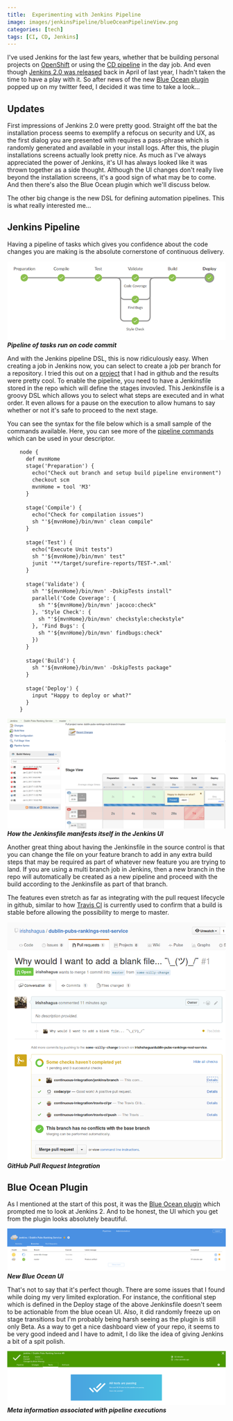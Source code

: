 ```yaml
---
title:  Experimenting with Jenkins Pipeline
image: images/jenkinsPipeline/blueOceanPipelineView.png
categories: [tech]
tags: [CI, CD, Jenkins]
---
```


I've used Jenkins for the last few years, whether that be building personal projects on [OpenShift] or using the [CD pipeline] in the day job. And even though [Jenkins 2.0 was released] back in April of last year, I hadn't taken the time to have a play with it. So after news of the new [Blue Ocean plugin] popped up on my twitter feed, I decided it was time to take a look...

## Updates
First impressions of Jenkins 2.0 were pretty good. Straight off the bat the installation process seems to exemplify a refocus on security and UX, as the first dialog you are presented with requires a pass-phrase which is randomly generated and available in your install logs. After this, the plugin installations screens actually look pretty nice. As much as I've always appreciated the power of Jenkins, it's UI has always looked like it was thrown together as a side thought. Although the UI changes don't really live beyond the installation screens, it's a good sign of what may be to come. And then there's also the Blue Ocean plugin which we'll discuss below.

The other big change is the new DSL for defining automation pipelines. This is what really interested me...

## Jenkins Pipeline
Having a pipeline of tasks which gives you confidence about the code changes you are making is the absolute cornerstone of continuous delivery.

![Pipeline]
**_Pipeline of tasks run on code commit_**

And with the Jenkins pipeline DSL, this is now ridiculously easy. When creating a job in Jenkins now, you can select to create a job per branch for a repository. I tried this out on a [project] that I had in github and the results were pretty cool. To enable the pipeline, you need to have a Jenkinsfile stored in the repo which will define the stages invovled. This Jenkinsfile is a groovy DSL which allows you to select what steps are executed and in what order. It even allows for a pause on the execution to allow humans to say whether or not it's safe to proceed to the next stage.

You can see the syntax for the file below which is a small sample of the commands available. Here, you can see more of the [pipeline commands] which can be used in your descriptor.

```Jenkinsfile
    node {
      def mvnHome
      stage('Preparation') {
        echo("Check out branch and setup build pipeline environment")
        checkout scm
        mvnHome = tool 'M3'
      }
   
      stage('Compile') {
        echo("Check for compilation issues")
        sh "'${mvnHome}/bin/mvn' clean compile"
      }
   
      stage('Test') {
        echo("Execute Unit tests")
        sh "'${mvnHome}/bin/mvn' test"
        junit '**/target/surefire-reports/TEST-*.xml'
      }
   
      stage('Validate') {
        sh "'${mvnHome}/bin/mvn' -DskipTests install"
        parallel('Code Coverage': {
          sh "'${mvnHome}/bin/mvn' jacoco:check"
        }, 'Style Check': {
          sh "'${mvnHome}/bin/mvn' checkstyle:checkstyle"
        }, 'Find Bugs': {
          sh "'${mvnHome}/bin/mvn' findbugs:check"
        })
      }

      stage('Build') {
        sh "'${mvnHome}/bin/mvn' -DskipTests package"
      }

      stage('Deploy') {
        input "Happy to deploy or what?"
      }
    }
```

![Jenkins Old Pipeline View]
**_How the Jenkinsfile manifests itself in the Jenkins UI_**

Another great thing about having the Jenkinsfile in the source control is that you can change the file on your feature branch to add in any extra build steps that may be required as part of whatever new feature you are trying to land. If you are using a multi branch job in Jenkins, then a new branch in the repo will automatically be created as a new pipeline and proceed with the build according to the Jenkinsfile as part of that branch.

The features even stretch as far as integrating with the pull request lifecycle in github, similar to how [Travis CI] is currently used to confirm that a build is stable before allowing the possibility to merge to master.

![Pipeline Github Integration]
**_GitHub Pull Request Integration_**


## Blue Ocean Plugin
As I mentioned at the start of this post, it was the [Blue Ocean plugin] which prompted me to look at Jenkins 2. And to be honest, the UI which you get from the plugin looks absolutely beautiful.

![Blue Ocean Repo View]
**_New Blue Ocean UI_**

That's not to say that it's perfect though. There are some issues that I found while doing my very limited exploration. For instance, the confitional step which is defined in the Deploy stage of the above Jenkinsfile doesn't seem to be actionable from the blue ocean UI. Also, it did randomly freeze up on stage transitions but I'm probably being harsh seeing as the plugin is still only Beta. As a way to get a nice dashboard view of your repo, it seems to be very good indeed and I have to admit, I do like the idea of giving Jenkins a bit of a spit polish.

![Blue Ocean Dashboard View]
**_Meta information associated with pipeline executions_**



<!-- Weblinks -->
[OpenShift]: https://www.openshift.com
[CD pipeline]: https://www.infoq.com/articles/cd-benefits-challenges
[Jenkins 2.0 was released]: https://jenkins.io/blog/2016/04/26/jenkins-20-is-here/
[Blue Ocean plugin]: https://jenkins.io/projects/blueocean/
[project]: https://github.com/irishshagua/dublin-pubs-rankings-rest-service
[pipeline commands]: https://jenkins.io/doc/pipeline/steps/
[Travis CI]: https://travis-ci.org/

<!-- Images -->
[Pipeline]: /images/jenkinsPipeline/pipeline.png
[Jenkins Old Pipeline View]: /images/jenkinsPipeline/jenkinsOldPipelineView.png
[Blue Ocean Repo View]: /images/jenkinsPipeline/blueOceanRepoView.png
[Blue Ocean Dashboard View]: /images/jenkinsPipeline/blueOceanDashboardView.png
[Pipeline Github Integration]: /images/jenkinsPipeline/githubIntegration.png